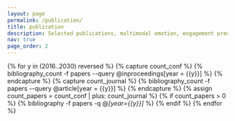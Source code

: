 ```yaml
---
layout: page
permalink: /publication/
title: publication
description: Selected publications, multimodal emotion, engagement prediction, emotiw 2019, openeds 2019, eye segmentation
nav: true
page_order: 2
---
```


<div class="publications">

{% for y in (2016..2030) reversed %}
  {% capture count_conf %} {% bibliography_count -f papers --query @inproceedings[year = {{y}}] %} {% endcapture %}
  {% capture count_journal %} {% bibliography_count -f papers --query @article[year = {{y}}] %} {% endcapture %}
  {% assign count_papers = count_conf | plus: count_journal %}
  {% if count_papers > 0 %}
    {% bibliography -f papers -q @*[year={{y}}]* %}
  {% endif %}
  {% endfor %}


</div>

